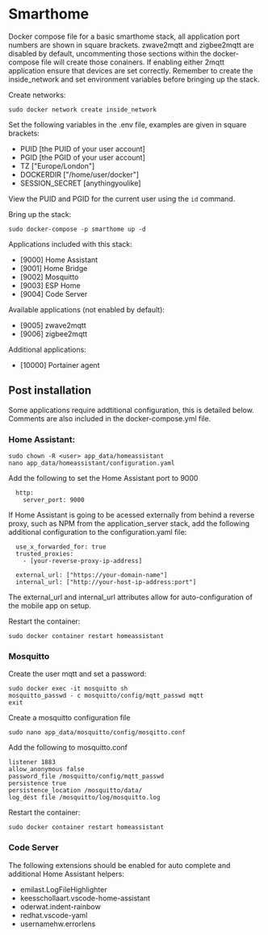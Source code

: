 # Smarthome
Docker compose file for a basic smarthome stack, all application port numbers are shown in square brackets. zwave2mqtt and zigbee2mqtt are disabled by default, uncommenting those sections within the docker-compose file will create those conainers. If enabling either 2mqtt application ensure that devices are set correctly. Remember to create the inside_network and set environment variables before bringing up the stack.

Create networks:
```
sudo docker network create inside_network
```

Set the following variables in the .env file, examples are given in square brackets:
- PUID [the PUID of your user account] 
- PGID [the PGID of your user account] 
- TZ ["Europe/London"]
- DOCKERDIR ["/home/user/docker"]
- SESSION_SECRET [anythingyoulike]

View the PUID and PGID for the current user using the ```id``` command.

Bring up the stack:
```
sudo docker-compose -p smarthome up -d
```
Applications included with this stack:
- [9000] Home Assistant
- [9001] Home Bridge
- [9002] Mosquitto
- [9003] ESP Home
- [9004] Code Server

Available applications (not enabled by default):
- [9005] zwave2mqtt
- [9006] zigbee2mqtt

Additional applications:
- [10000] Portainer agent

## Post installation
Some applications require addtitional configuration, this is detailed below. Comments are also included in the docker-compose.yml file.

### Home Assistant:
```
sudo chown -R <user> app_data/homeassistant
nano app_data/homeassistant/configuration.yaml
```
Add the following to set the Home Assistant port to 9000
```
  http:
    server_port: 9000 
```

If Home Assistant is going to be acessed externally from behind a reverse proxy, such as NPM from the application_server stack, add the following additional configuration to the configuration.yaml file:

```
  use_x_forwarded_for: true
  trusted_proxies:
    - [your-reverse-proxy-ip-address]

  external_url: ["https://your-domain-name"]
  internal_url: ["http://your-host-ip-address:port"]

```

The external_url and internal_url attributes allow for auto-configuration of the mobile app on setup.

Restart the container: 
```
sudo docker container restart homeassistant
```

### Mosquitto

Create the user mqtt and set a password:

```
sudo docker exec -it mosquitto sh
mosquitto_passwd - c mosquitto/config/mqtt_passwd mqtt
exit
```
Create a mosquitto configuration file
```
sudo nano app_data/mosquitto/config/mosqitto.conf 
```
Add the following to mosquitto.conf
```
listener 1883
allow_anonymous false
password_file /mosquitto/config/mqtt_passwd
persistence true
persistence_location /mosquitto/data/
log_dest file /mosquitto/log/mosquitto.log
```
Restart the container: 
```
sudo docker container restart homeassistant
```

### Code Server

The following extensions should be enabled for auto complete and additional Home Assistant helpers:
- emilast.LogFileHighlighter
- keesschollaart.vscode-home-assistant
- oderwat.indent-rainbow
- redhat.vscode-yaml
- usernamehw.errorlens
